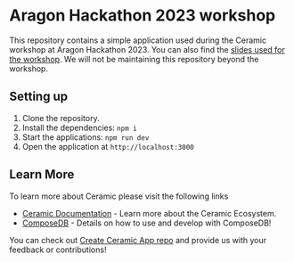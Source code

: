 # Aragon Hackathon 2023 workshop

This repository contains a simple application used during the Ceramic workshop at Aragon Hackathon 2023. You can also find the [slides used for the workshop](https://docs.google.com/presentation/d/1F7Y398B8aj7I_NRegr1VqqCghy8afWgDKPENBWErgiE/edit#slide=id.g22cc2664486_0_215). We will not be maintaining this repository beyond the workshop. 

## Setting up

1. Clone the repository.
2. Install the dependencies: `npm i`
3. Start the applications: `npm run dev`
4. Open the application at `http://localhost:3000`


## Learn More

To learn more about Ceramic please visit the following links

- [Ceramic Documentation](https://developers.ceramic.network/learn/welcome/) - Learn more about the Ceramic Ecosystem.
- [ComposeDB](https://composedb.js.org/) - Details on how to use and develop with ComposeDB!

You can check out [Create Ceramic App repo](https://github.com/ceramicstudio/create-ceramic-app) and provide us with your feedback or contributions! 
